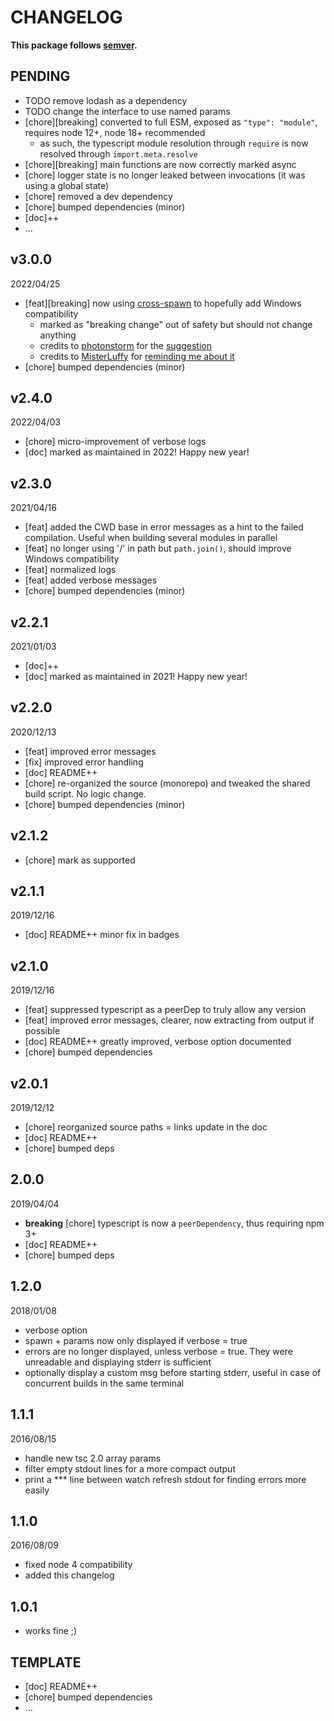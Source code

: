 # CHANGELOG
**This package follows [semver](https://semver.org/).**

## PENDING
* TODO remove lodash as a dependency
* TODO change the interface to use named params
* [chore][breaking] converted to full ESM, exposed as `"type": "module"`, requires node 12+, node 18+ recommended
  * as such, the typescript module resolution through `require` is now resolved through `import.meta.resolve`
* [chore][breaking] main functions are now correctly marked async
* [chore] logger state is no longer leaked between invocations (it was using a global state)
* [chore] removed a dev dependency
* [chore] bumped dependencies (minor)
* [doc]++
* ...


## v3.0.0
2022/04/25
* [feat][breaking] now using [cross-spawn](https://github.com/moxystudio/node-cross-spawn) to hopefully add Windows compatibility
  * marked as "breaking change" out of safety but should not change anything
  * credits to [photonstorm](https://github.com/photonstorm) for the [suggestion](https://github.com/Offirmo/offirmo-monorepo/issues/5#issuecomment-879942830)
  * credits to [MisterLuffy](https://github.com/MisterLuffy) for [reminding me about it](https://github.com/Offirmo/offirmo-monorepo/pull/10)
* [chore] bumped dependencies (minor)

## v2.4.0
2022/04/03
* [chore] micro-improvement of verbose logs
* [doc] marked as maintained in 2022! Happy new year!

## v2.3.0
2021/04/16
* [feat] added the CWD base in error messages as a hint to the failed compilation. Useful when building several modules in parallel
* [feat] no longer using '/' in path but `path.join()`, should improve Windows compatibility
* [feat] normalized logs
* [feat] added verbose messages
* [chore] bumped dependencies (minor)

## v2.2.1
2021/01/03
* [doc]++
* [doc] marked as maintained in 2021! Happy new year!

## v2.2.0
2020/12/13
* [feat] improved error messages
* [fix] improved error handling
* [doc] README++
* [chore] re-organized the source (monorepo) and tweaked the shared build script. No logic change.
* [chore] bumped dependencies (minor)

## v2.1.2
* [chore] mark as supported

## v2.1.1
2019/12/16
* [doc] README++ minor fix in badges

## v2.1.0
2019/12/16
* [feat] suppressed typescript as a peerDep to truly allow any version
* [feat] improved error messages, clearer, now extracting from output if possible
* [doc] README++ greatly improved, verbose option documented
* [chore] bumped dependencies

## v2.0.1
2019/12/12
* [chore] reorganized source paths = links update in the doc
* [doc] README++
* [chore] bumped deps

## 2.0.0
2019/04/04
* **breaking** [chore] typescript is now a `peerDependency`, thus requiring npm 3+
* [doc] README++
* [chore] bumped deps

## 1.2.0
2018/01/08
- verbose option
- spawn + params now only displayed if verbose = true
- errors are no longer displayed, unless verbose = true.
  They were unreadable and displaying stderr is sufficient
- optionally display a custom msg before starting stderr,
  useful in case of concurrent builds in the same terminal

## 1.1.1
2016/08/15
- handle new tsc 2.0 array params
- filter empty stdout lines for a more compact output
- print a *** line between watch refresh stdout for finding errors more easily

## 1.1.0
2016/08/09
- fixed node 4 compatibility
- added this changelog

## 1.0.1
- works fine ;)

## TEMPLATE
* [doc] README++
* [chore] bumped dependencies
* ...
